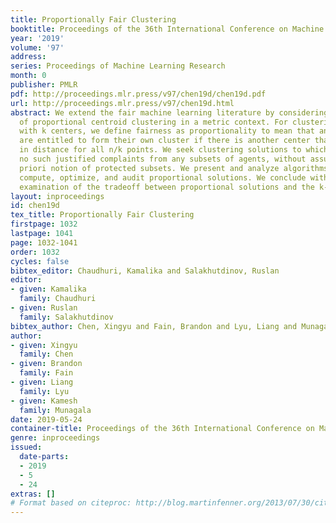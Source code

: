 ```yaml
---
title: Proportionally Fair Clustering
booktitle: Proceedings of the 36th International Conference on Machine Learning
year: '2019'
volume: '97'
address: 
series: Proceedings of Machine Learning Research
month: 0
publisher: PMLR
pdf: http://proceedings.mlr.press/v97/chen19d/chen19d.pdf
url: http://proceedings.mlr.press/v97/chen19d.html
abstract: We extend the fair machine learning literature by considering the problem
  of proportional centroid clustering in a metric context. For clustering n points
  with k centers, we define fairness as proportionality to mean that any n/k points
  are entitled to form their own cluster if there is another center that is closer
  in distance for all n/k points. We seek clustering solutions to which there are
  no such justified complaints from any subsets of agents, without assuming any a
  priori notion of protected subsets. We present and analyze algorithms to efficiently
  compute, optimize, and audit proportional solutions. We conclude with an empirical
  examination of the tradeoff between proportional solutions and the k-means objective.
layout: inproceedings
id: chen19d
tex_title: Proportionally Fair Clustering
firstpage: 1032
lastpage: 1041
page: 1032-1041
order: 1032
cycles: false
bibtex_editor: Chaudhuri, Kamalika and Salakhutdinov, Ruslan
editor:
- given: Kamalika
  family: Chaudhuri
- given: Ruslan
  family: Salakhutdinov
bibtex_author: Chen, Xingyu and Fain, Brandon and Lyu, Liang and Munagala, Kamesh
author:
- given: Xingyu
  family: Chen
- given: Brandon
  family: Fain
- given: Liang
  family: Lyu
- given: Kamesh
  family: Munagala
date: 2019-05-24
container-title: Proceedings of the 36th International Conference on Machine Learning
genre: inproceedings
issued:
  date-parts:
  - 2019
  - 5
  - 24
extras: []
# Format based on citeproc: http://blog.martinfenner.org/2013/07/30/citeproc-yaml-for-bibliographies/
---
```

